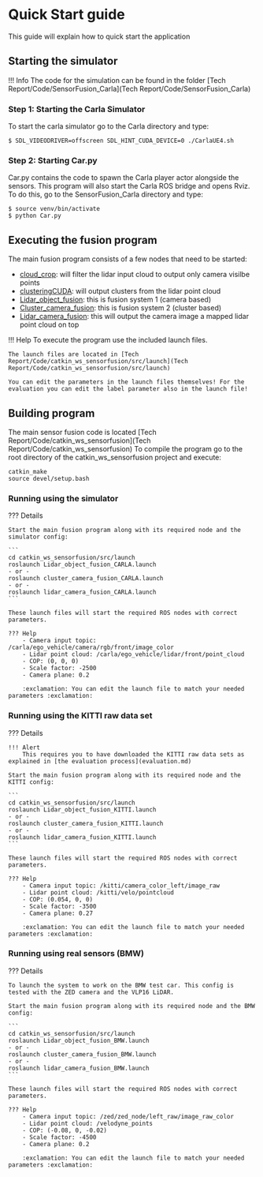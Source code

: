 # Quick Start guide
This guide will explain how to quick start the application


## Starting the simulator

!!! Info
    The code for the simulation can be found in the folder [Tech Report/Code/SensorFusion_Carla](Tech Report/Code/SensorFusion_Carla)

### Step 1: Starting the Carla Simulator
To start the carla simulator go to the Carla directory and type:

```shell
$ SDL_VIDEODRIVER=offscreen SDL_HINT_CUDA_DEVICE=0 ./CarlaUE4.sh
``` 

### Step 2: Starting Car.py
Car.py contains the code to spawn the Carla player actor alongside the sensors. This program will also start the Carla ROS bridge and opens Rviz.
To do this, go to the SensorFusion_Carla directory and type:
```shell
$ source venv/bin/activate
$ python Car.py
```

## Executing the fusion program

The main fusion program consists of a few nodes that need to be started:

- [cloud_crop](code/cloud_crop.md): will filter the lidar input cloud to output only camera visilbe points
- [clusteringCUDA](code/clustering.md): will output clusters from the lidar point cloud
- [Lidar_object_fusion](code/fusion1.md): this is fusion system 1 (camera based)
- [Cluster_camera_fusion](code/fusion2.md): this is fusion system 2 (cluster based)
- [Lidar_camera_fusion](code/lidar_camera.md): this will output the camera image a mapped lidar point cloud on top

!!! Help
    To execute the program use the included launch files.
   
    The launch files are located in [Tech Report/Code/catkin_ws_sensorfusion/src/launch](Tech Report/Code/catkin_ws_sensorfusion/src/launch)
    
    You can edit the parameters in the launch files themselves! For the evaluation you can edit the label parameter also in the launch file!

## Building program

The main sensor fusion code is located [Tech Report/Code/catkin_ws_sensorfusion](Tech Report/Code/catkin_ws_sensorfusion)
To compile the program go to the root directory of the catkin_ws_sensorfusion project and execute:

```
catkin_make
source devel/setup.bash
```

### Running using the simulator

??? Details

    
    Start the main fusion program along with its required node and the simulator config:
    
    ```
    cd catkin_ws_sensorfusion/src/launch
    roslaunch Lidar_object_fusion_CARLA.launch
    - or -
    roslaunch cluster_camera_fusion_CARLA.launch
    - or -
    roslaunch lidar_camera_fusion_CARLA.launch
    ```
    
    These launch files will start the required ROS nodes with correct parameters.
    
    ??? Help 
        - Camera input topic: /carla/ego_vehicle/camera/rgb/front/image_color
        - Lidar point cloud: /carla/ego_vehicle/lidar/front/point_cloud
        - COP: (0, 0, 0)
        - Scale factor: -2500
        - Camera plane: 0.2
        
        :exclamation: You can edit the launch file to match your needed parameters :exclamation:


### Running using the KITTI raw data set

??? Details

    !!! Alert
        This requires you to have downloaded the KITTI raw data sets as explained in [the evaluation process](evaluation.md)
    
    Start the main fusion program along with its required node and the KITTI config:
    
    ```
    cd catkin_ws_sensorfusion/src/launch
    roslaunch Lidar_object_fusion_KITTI.launch
    - or -
    roslaunch cluster_camera_fusion_KITTI.launch
    - or -
    roslaunch lidar_camera_fusion_KITTI.launch
    ```
    
    These launch files will start the required ROS nodes with correct parameters.
    
    ??? Help 
        - Camera input topic: /kitti/camera_color_left/image_raw
        - Lidar point cloud: /kitti/velo/pointcloud
        - COP: (0.054, 0, 0)
        - Scale factor: -3500
        - Camera plane: 0.27
        
        :exclamation: You can edit the launch file to match your needed parameters :exclamation:


### Running using real sensors (BMW)

??? Details

    To launch the system to work on the BMW test car. This config is tested with the ZED camera and the VLP16 LiDAR.
    
    Start the main fusion program along with its required node and the BMW config:
    
    ```
    cd catkin_ws_sensorfusion/src/launch
    roslaunch Lidar_object_fusion_BMW.launch
    - or -
    roslaunch cluster_camera_fusion_BMW.launch
    - or -
    roslaunch lidar_camera_fusion_BMW.launch
    ```
    
    These launch files will start the required ROS nodes with correct parameters.
    
    ??? Help 
        - Camera input topic: /zed/zed_node/left_raw/image_raw_color
        - Lidar point cloud: /velodyne_points
        - COP: (-0.08, 0, -0.02)
        - Scale factor: -4500
        - Camera plane: 0.2
        
        :exclamation: You can edit the launch file to match your needed parameters :exclamation:

